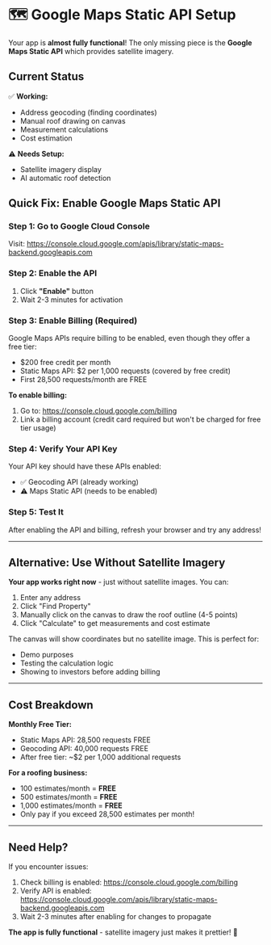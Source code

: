 # 🗺️ Google Maps Static API Setup

Your app is **almost fully functional**! The only missing piece is the **Google Maps Static API** which provides satellite imagery.

## Current Status

✅ **Working:**
- Address geocoding (finding coordinates)
- Manual roof drawing on canvas
- Measurement calculations
- Cost estimation

⚠️ **Needs Setup:**
- Satellite imagery display
- AI automatic roof detection

## Quick Fix: Enable Google Maps Static API

### Step 1: Go to Google Cloud Console
Visit: https://console.cloud.google.com/apis/library/static-maps-backend.googleapis.com

### Step 2: Enable the API
1. Click **"Enable"** button
2. Wait 2-3 minutes for activation

### Step 3: Enable Billing (Required)
Google Maps APIs require billing to be enabled, even though they offer a free tier:
- $200 free credit per month
- Static Maps API: $2 per 1,000 requests (covered by free credit)
- First 28,500 requests/month are FREE

**To enable billing:**
1. Go to: https://console.cloud.google.com/billing
2. Link a billing account (credit card required but won't be charged for free tier usage)

### Step 4: Verify Your API Key
Your API key should have these APIs enabled:
- ✅ Geocoding API (already working)
- ⚠️ Maps Static API (needs to be enabled)

### Step 5: Test It
After enabling the API and billing, refresh your browser and try any address!

---

## Alternative: Use Without Satellite Imagery

**Your app works right now** - just without satellite images. You can:

1. Enter any address
2. Click "Find Property"
3. Manually click on the canvas to draw the roof outline (4-5 points)
4. Click "Calculate" to get measurements and cost estimate

The canvas will show coordinates but no satellite image. This is perfect for:
- Demo purposes
- Testing the calculation logic
- Showing to investors before adding billing

---

## Cost Breakdown

**Monthly Free Tier:**
- Static Maps API: 28,500 requests FREE
- Geocoding API: 40,000 requests FREE
- After free tier: ~$2 per 1,000 additional requests

**For a roofing business:**
- 100 estimates/month = **FREE**
- 500 estimates/month = **FREE**
- 1,000 estimates/month = **FREE**
- Only pay if you exceed 28,500 estimates per month!

---

## Need Help?

If you encounter issues:
1. Check billing is enabled: https://console.cloud.google.com/billing
2. Verify API is enabled: https://console.cloud.google.com/apis/library/static-maps-backend.googleapis.com
3. Wait 2-3 minutes after enabling for changes to propagate

**The app is fully functional** - satellite imagery just makes it prettier! 🚀
